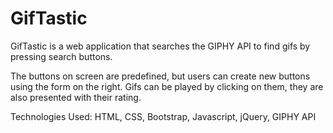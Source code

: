 # GifTastic


GifTastic is a web application that searches the GIPHY API to find gifs by pressing search buttons. 

The buttons on screen are predefined, but users can create new buttons using the form on the right.
Gifs can be played by clicking on them, they are also presented with their rating.

Technologies Used: HTML, CSS, Bootstrap, Javascript, jQuery, GIPHY API

